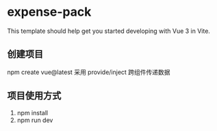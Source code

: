 # expense-pack

This template should help get you started developing with Vue 3 in Vite.

## 创建项目

npm create vue@latest
采用 provide/inject 跨组件传递数据

## 项目使用方式

1. npm install
2. npm run dev

